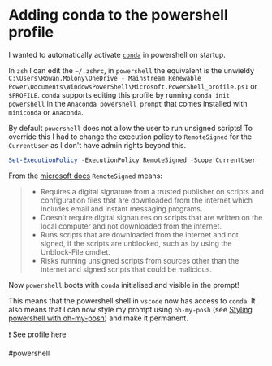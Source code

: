 # Adding conda to the powershell profile

I wanted to automatically activate [`conda`](https://github.com/conda/conda) in powershell on startup.

In `zsh` I can edit the `~/.zshrc`, in `powershell` the equivalent is the unwieldy `C:\Users\Rowan.Molony\OneDrive - Mainstream Renewable Power\Documents\WindowsPowerShell\Microsoft.PowerShell_profile.ps1` or `$PROFILE`.  `conda` supports editing this profile by running `conda init powershell` in the `Anaconda powershell prompt` that comes installed with `miniconda` or `Anaconda`. 

By default `powershell` does not allow the user to run unsigned scripts!  To override this I had to change the execution policy to `RemoteSigned` for the `CurrentUser` as I don't have admin rights beyond this.

```powershell
Set-ExecutionPolicy -ExecutionPolicy RemoteSigned -Scope CurrentUser
```

From the [microsoft docs](https://docs.microsoft.com/en-us/powershell/module/microsoft.powershell.core/about/about_execution_policies) `RemoteSigned` means:

> - Requires a digital signature from a trusted publisher on scripts and configuration files that are downloaded from the internet which includes email and instant messaging programs.
> - Doesn't require digital signatures on scripts that are written on the local computer and not downloaded from the internet.
> - Runs scripts that are downloaded from the internet and not signed, if the scripts are unblocked, such as by using the Unblock-File cmdlet.
> - Risks running unsigned scripts from sources other than the internet and signed scripts that could be malicious.

Now `powershell` boots with `conda` initialised and visible in the prompt!

This means that the powershell shell in `vscode` now has access to `conda`.  It also means that I can now style my prompt using `oh-my-posh` (see [Styling powershell with oh-my-posh](https://github.com/rdmolony/til/blob/main/powershell/styling-powershell-with-oh-my-posh.md)) and make it permanent.

:exclamation: See profile [here](https://github.com/rdmolony/dotfiles-windows)

#powershell
